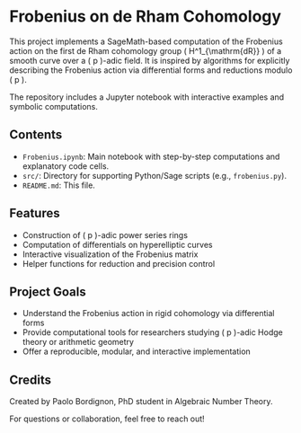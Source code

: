 # Frobenius on de Rham Cohomology

This project implements a SageMath-based computation of the Frobenius action on the first de Rham cohomology group \( H^1_{\mathrm{dR}} \) of a smooth curve over a \( p \)-adic field. It is inspired by algorithms for explicitly describing the Frobenius action via differential forms and reductions modulo \( p \).

The repository includes a Jupyter notebook with interactive examples and symbolic computations.

## Contents

- `Frobenius.ipynb`: Main notebook with step-by-step computations and explanatory code cells.
- `src/`: Directory for supporting Python/Sage scripts (e.g., `frobenius.py`).
- `README.md`: This file.

## Features

- Construction of \( p \)-adic power series rings
- Computation of differentials on hyperelliptic curves
- Interactive visualization of the Frobenius matrix
- Helper functions for reduction and precision control

## Project Goals

- Understand the Frobenius action in rigid cohomology via differential forms
- Provide computational tools for researchers studying \( p \)-adic Hodge theory or arithmetic geometry
- Offer a reproducible, modular, and interactive implementation


## Credits

Created by Paolo Bordignon, PhD student in Algebraic Number Theory.  

For questions or collaboration, feel free to reach out!

